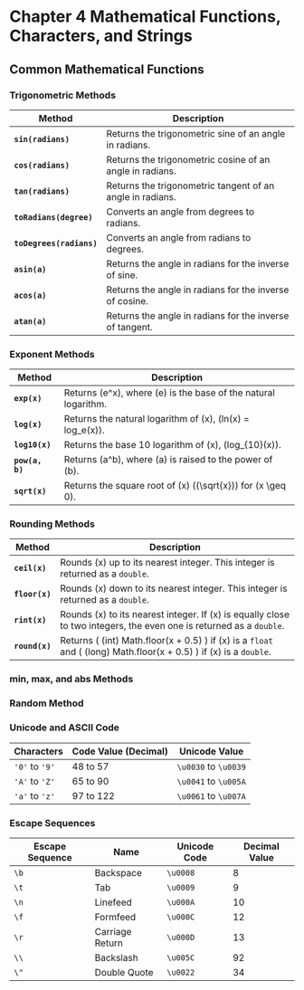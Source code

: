# Chapter 4 Mathematical Functions, Characters, and Strings

## Common Mathematical Functions

### Trigonometric Methods
| Method                   | Description                                                                 |
|--------------------------|-----------------------------------------------------------------------------|
| **`sin(radians)`**       | Returns the trigonometric sine of an angle in radians.                      |
| **`cos(radians)`**       | Returns the trigonometric cosine of an angle in radians.                    |
| **`tan(radians)`**       | Returns the trigonometric tangent of an angle in radians.                   |
| **`toRadians(degree)`**  | Converts an angle from degrees to radians.                                  |
| **`toDegrees(radians)`** | Converts an angle from radians to degrees.                                  |
| **`asin(a)`**            | Returns the angle in radians for the inverse of sine.                       |
| **`acos(a)`**            | Returns the angle in radians for the inverse of cosine.                     |
| **`atan(a)`**            | Returns the angle in radians for the inverse of tangent.                    |

### Exponent Methods
| Method               | Description                                                                 |
|----------------------|-----------------------------------------------------------------------------|
| **`exp(x)`**         | Returns \(e^x\), where \(e\) is the base of the natural logarithm.          |
| **`log(x)`**         | Returns the natural logarithm of \(x\), \(ln(x) = log_e(x)\).               |
| **`log10(x)`**       | Returns the base 10 logarithm of \(x\), \(log_{10}(x)\).                    |
| **`pow(a, b)`**      | Returns \(a^b\), where \(a\) is raised to the power of \(b\).               |
| **`sqrt(x)`**        | Returns the square root of \(x\) (\(\sqrt{x}\)) for \(x \geq 0\).           |

### Rounding Methods
| Method               | Description                                                                                                                |
|----------------------|----------------------------------------------------------------------------------------------------------------------------|
| **`ceil(x)`**        | Rounds \(x\) up to its nearest integer. This integer is returned as a `double`.                                            |
| **`floor(x)`**       | Rounds \(x\) down to its nearest integer. This integer is returned as a `double`.                                          |
| **`rint(x)`**        | Rounds \(x\) to its nearest integer. If \(x\) is equally close to two integers, the even one is returned as a `double`.    |
| **`round(x)`**       | Returns \( (int) Math.floor(x + 0.5) \) if \(x\) is a `float` and \( (long) Math.floor(x + 0.5) \) if \(x\) is a `double`. |

### min, max, and abs Methods

### Random Method

### Unicode and ASCII Code
| Characters     | Code Value (Decimal)   | Unicode Value        |
|----------------|------------------------|----------------------|
| `'0'` to `'9'` | 48 to 57               | `\u0030` to `\u0039` |
| `'A'` to `'Z'` | 65 to 90               | `\u0041` to `\u005A` |
| `'a'` to `'z'` | 97 to 122              | `\u0061` to `\u007A` |

### Escape Sequences
| Escape Sequence | Name            | Unicode Code | Decimal Value |
|-----------------|-----------------|--------------|---------------|
| `\b`            | Backspace       | `\u0008`     | 8             |
| `\t`            | Tab             | `\u0009`     | 9             |
| `\n`            | Linefeed        | `\u000A`     | 10            |
| `\f`            | Formfeed        | `\u000C`     | 12            |
| `\r`            | Carriage Return | `\u000D`     | 13            |
| `\\`            | Backslash       | `\u005C`     | 92            |
| `\"`            | Double Quote    | `\u0022`     | 34            |